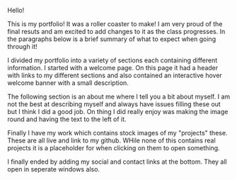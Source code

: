 Hello! 

This is my portfolio! It was a roller coaster to make! I am very proud of the final resuts and am excited to add changes to it as the class progresses. In the paragraphs below is a brief summary of what to expect when going through it! 

I divided my portfolio into a variety of sections each containing different information. I started with a welcome page. On this page it had a header with links to my different sections and also contained an interactive hover welcome banner with a small description. 

The following section is an about me where I tell you a bit about myself. I am not the best at describing myself and always have issues filling these out but I think I did a good job. On thing I did really enjoy was making the image round and having the text to the left of it. 

Finally I have my work which contains stock images of my "projects" these. These are all live and link to my github. WHile none of this contains real projects it is a placeholder for when clicking on them to open something. 

I finally ended by adding my social and contact links at the bottom. They all open in seperate windows also. 